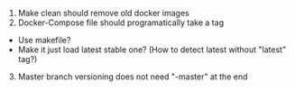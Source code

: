 
1. Make clean should remove old docker images
2. Docker-Compose file should programatically take a tag
  - Use makefile?
  - Make it just load latest stable one? (How to detect latest without "latest" tag?)
3. Master branch versioning does not need "-master" at the end
